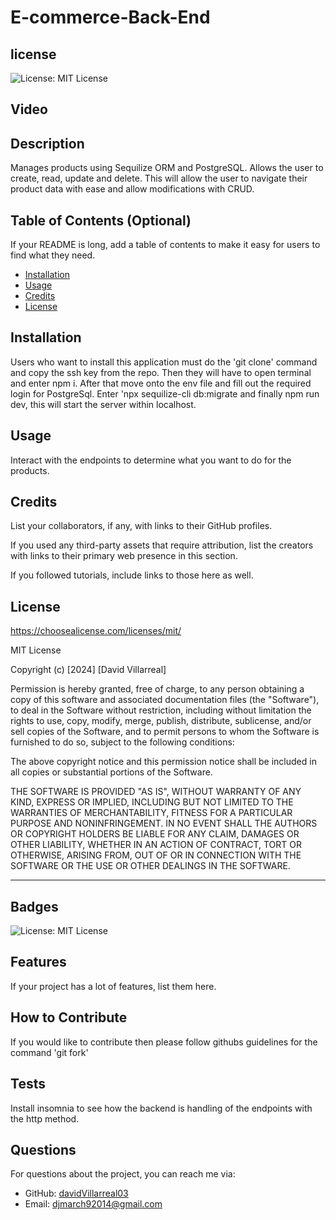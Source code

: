 # E-commerce-Back-End
## license
![License: MIT License](https://img.shields.io/badge/License-MIT-yellow.svg)

## Video


## Description

Manages products using Sequilize ORM and PostgreSQL. Allows the user to create, read, update and delete. This will allow the user to navigate their product data with ease and allow modifications with CRUD.

## Table of Contents (Optional)

If your README is long, add a table of contents to make it easy for users to find what they need.

- [Installation](#installation)
- [Usage](#usage)
- [Credits](#credits)
- [License](#license)

## Installation

Users who want to install this application must do the 'git clone' command and copy the ssh key from the repo. Then they will have to open terminal and enter npm i. After that move onto the env file and fill out the required login for PostgreSql. Enter 'npx sequilize-cli db:migrate and finally npm run dev, this will start the server within localhost.

## Usage

Interact with the endpoints to determine what you want to do for the products. 

## Credits

List your collaborators, if any, with links to their GitHub profiles.

If you used any third-party assets that require attribution, list the creators with links to their primary web presence in this section.

If you followed tutorials, include links to those here as well.

## License
https://choosealicense.com/licenses/mit/

MIT License

Copyright (c) [2024] [David Villarreal]

Permission is hereby granted, free of charge, to any person obtaining a copy
of this software and associated documentation files (the "Software"), to deal
in the Software without restriction, including without limitation the rights
to use, copy, modify, merge, publish, distribute, sublicense, and/or sell
copies of the Software, and to permit persons to whom the Software is
furnished to do so, subject to the following conditions:

The above copyright notice and this permission notice shall be included in all
copies or substantial portions of the Software.

THE SOFTWARE IS PROVIDED "AS IS", WITHOUT WARRANTY OF ANY KIND, EXPRESS OR
IMPLIED, INCLUDING BUT NOT LIMITED TO THE WARRANTIES OF MERCHANTABILITY,
FITNESS FOR A PARTICULAR PURPOSE AND NONINFRINGEMENT. IN NO EVENT SHALL THE
AUTHORS OR COPYRIGHT HOLDERS BE LIABLE FOR ANY CLAIM, DAMAGES OR OTHER
LIABILITY, WHETHER IN AN ACTION OF CONTRACT, TORT OR OTHERWISE, ARISING FROM,
OUT OF OR IN CONNECTION WITH THE SOFTWARE OR THE USE OR OTHER DEALINGS IN THE
SOFTWARE.

---

## Badges

![License: MIT License](https://img.shields.io/badge/License-MIT-yellow.svg)

## Features

If your project has a lot of features, list them here.

## How to Contribute

If you would like to contribute then please follow githubs guidelines for the command 'git fork'

## Tests

Install insomnia to see how the backend is handling of the endpoints with the http method. 

## Questions
For questions about the project, you can reach me via:
- GitHub: [davidVillarreal03](https://github.com/davidVillarreal03)
- Email: djmarch92014@gmail.com 